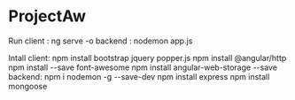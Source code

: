 # ProjectAw
Run
   client : ng serve -o
   backend : nodemon app.js
  
Intall
   client:
        npm install bootstrap jquery popper.js
        npm install @angular/http
        npm install --save font-awesome
        npm install angular-web-storage --save
   backend:
        npm i nodemon -g --save-dev
        npm install express 
        npm install mongoose
